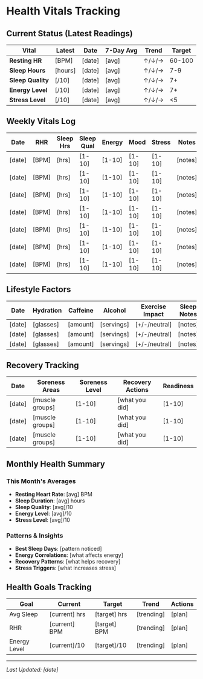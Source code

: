 # Health Vitals Tracking

## Current Status (Latest Readings)
| Vital | Latest | Date | 7-Day Avg | Trend | Target |
|-------|--------|------|-----------|-------|--------|
| **Resting HR** | [BPM] | [date] | [avg] | ↑/↓/→ | 60-100 |
| **Sleep Hours** | [hours] | [date] | [avg] | ↑/↓/→ | 7-9 |
| **Sleep Quality** | [/10] | [date] | [avg] | ↑/↓/→ | 7+ |
| **Energy Level** | [/10] | [date] | [avg] | ↑/↓/→ | 7+ |
| **Stress Level** | [/10] | [date] | [avg] | ↑/↓/→ | <5 |

## Weekly Vitals Log
| Date | RHR | Sleep Hrs | Sleep Qual | Energy | Mood | Stress | Notes |
|------|-----|-----------|------------|--------|------|--------|-------|
| [date] | [BPM] | [hrs] | [1-10] | [1-10] | [1-10] | [1-10] | [notes] |
| [date] | [BPM] | [hrs] | [1-10] | [1-10] | [1-10] | [1-10] | [notes] |
| [date] | [BPM] | [hrs] | [1-10] | [1-10] | [1-10] | [1-10] | [notes] |
| [date] | [BPM] | [hrs] | [1-10] | [1-10] | [1-10] | [1-10] | [notes] |
| [date] | [BPM] | [hrs] | [1-10] | [1-10] | [1-10] | [1-10] | [notes] |
| [date] | [BPM] | [hrs] | [1-10] | [1-10] | [1-10] | [1-10] | [notes] |
| [date] | [BPM] | [hrs] | [1-10] | [1-10] | [1-10] | [1-10] | [notes] |

## Lifestyle Factors
| Date | Hydration | Caffeine | Alcohol | Exercise Impact | Sleep Notes |
|------|-----------|----------|---------|-----------------|-------------|
| [date] | [glasses] | [amount] | [servings] | [+/-/neutral] | [notes] |
| [date] | [glasses] | [amount] | [servings] | [+/-/neutral] | [notes] |
| [date] | [glasses] | [amount] | [servings] | [+/-/neutral] | [notes] |

## Recovery Tracking
| Date | Soreness Areas | Soreness Level | Recovery Actions | Readiness |
|------|----------------|----------------|------------------|-----------|
| [date] | [muscle groups] | [1-10] | [what you did] | [1-10] |
| [date] | [muscle groups] | [1-10] | [what you did] | [1-10] |
| [date] | [muscle groups] | [1-10] | [what you did] | [1-10] |

## Monthly Health Summary
### This Month's Averages
- **Resting Heart Rate**: [avg] BPM
- **Sleep Duration**: [avg] hours  
- **Sleep Quality**: [avg]/10
- **Energy Level**: [avg]/10
- **Stress Level**: [avg]/10

### Patterns & Insights
- **Best Sleep Days**: [pattern noticed]
- **Energy Correlations**: [what affects energy]
- **Recovery Patterns**: [what helps recovery]
- **Stress Triggers**: [what increases stress]

## Health Goals Tracking
| Goal | Current | Target | Trend | Actions |
|------|---------|--------|-------|---------|
| Avg Sleep | [current] hrs | [target] hrs | [trending] | [plan] |
| RHR | [current] BPM | [target] BPM | [trending] | [plan] |
| Energy Level | [current]/10 | [target]/10 | [trending] | [plan] |

---
*Last Updated: [date]*